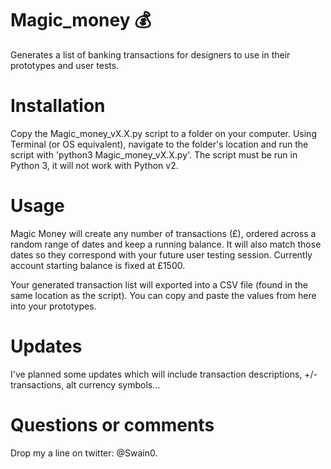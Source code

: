 # Magic_money 💰
Generates a list of banking transactions for designers to use in their prototypes and user tests.

# Installation
Copy the Magic_money_vX.X.py script to a folder on your computer. Using Terminal (or OS equivalent), navigate to the folder's location and run the script with 'python3 Magic_money_vX.X.py'. The script must be run in Python 3, it will not work with Python v2.

# Usage
Magic Money will create any number of transactions (£), ordered across a random range of dates and keep a running balance. It will also match those dates so they correspond with your future user testing session. Currently account starting balance is fixed at £1500.

Your generated transaction list will exported into a CSV file (found in the same location as the script). You can copy and paste the values from here into your prototypes.

# Updates
I've planned some updates which will include transaction descriptions, +/- transactions, alt currency symbols...

# Questions or comments
Drop my a line on twitter: @Swain0.
